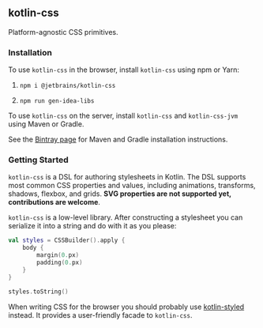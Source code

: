 ## kotlin-css

Platform-agnostic CSS primitives.

### Installation

To use `kotlin-css` in the browser, install `kotlin-css` using npm or Yarn:

1. `npm i @jetbrains/kotlin-css`

2. `npm run gen-idea-libs` 

To use `kotlin-css` on the server, install `kotlin-css` and `kotlin-css-jvm` using Maven or Gradle.

See the [Bintray page](https://bintray.com/kotlin/kotlin-js-wrappers/kotlin-css) for Maven and Gradle installation 
instructions.

### Getting Started

`kotlin-css` is a DSL for authoring stylesheets in Kotlin. The DSL supports most common CSS properties and values, 
including animations, transforms, shadows, flexbox, and grids. **SVG properties are not supported yet, 
contributions are welcome**.

`kotlin-css` is a low-level library. After constructing a stylesheet you can serialize it into a string and do with it 
as you please:

```kotlin
val styles = CSSBuilder().apply {
    body {
        margin(0.px)
        padding(0.px)
    }
}

styles.toString()
```

When writing CSS for the browser you should probably use 
[kotlin-styled](https://github.com/JetBrains/kotlin-wrappers/tree/master/kotlin-styled) instead. It provides a 
user-friendly facade to `kotlin-css`.
